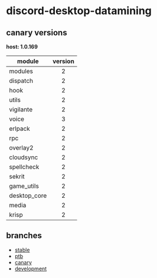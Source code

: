 # discord-desktop-datamining

## canary versions

**host: 1.0.169**

| module | version |
| ------ | :-----: |
| modules | 2 |
| dispatch | 2 |
| hook | 2 |
| utils | 2 |
| vigilante | 2 |
| voice | 3 |
| erlpack | 2 |
| rpc | 2 |
| overlay2 | 2 |
| cloudsync | 2 |
| spellcheck | 2 |
| sekrit | 2 |
| game_utils | 2 |
| desktop_core | 2 |
| media | 2 |
| krisp | 2 |

## branches

- [stable](https://github.com/OpenAsar/discord-desktop-datamining/tree/stable)
- [ptb](https://github.com/OpenAsar/discord-desktop-datamining/tree/ptb)
- [canary](https://github.com/OpenAsar/discord-desktop-datamining/tree/canary)
- [development](https://github.com/OpenAsar/discord-desktop-datamining/tree/development)